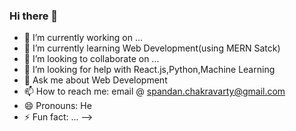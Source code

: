 ### Hi there 👋


- 🔭 I’m currently working on ...
- 🌱 I’m currently learning Web Development(using MERN Satck)
- 👯 I’m looking to collaborate on ...
- 🤔 I’m looking for help with React.js,Python,Machine Learning
- 💬 Ask me about Web Development
- 📫 How to reach me: email @ spandan.chakravarty@gmail.com
- 😄 Pronouns: He
- ⚡ Fun fact: ...
-->
